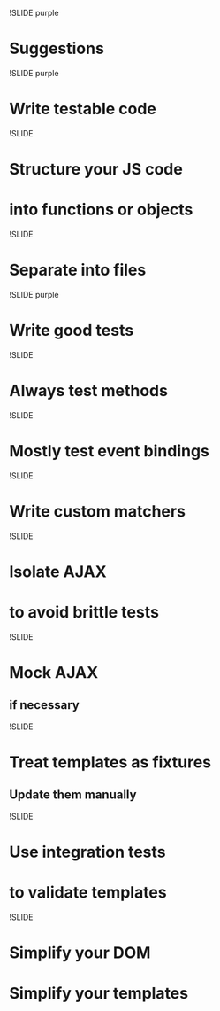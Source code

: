 !SLIDE purple

# Suggestions

!SLIDE purple

# Write testable code

!SLIDE

# Structure your JS code
# into functions or objects

!SLIDE

# Separate into files

!SLIDE purple

# Write good tests

!SLIDE

# Always test methods

!SLIDE

# Mostly test event bindings

!SLIDE

# Write custom matchers

!SLIDE

# Isolate AJAX
# to avoid brittle tests

!SLIDE

# Mock AJAX
## if necessary

!SLIDE

# Treat templates as fixtures
## Update them manually

!SLIDE

# Use integration tests
# to validate templates

!SLIDE

# Simplify your DOM
# Simplify your templates
